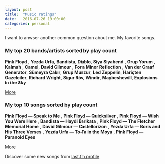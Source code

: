 ```yaml
---
layout: post
title:  "Music ratings"
date:   2016-07-26 19:00:00
categories: personal
---
```


I want to anwser another common question about me. My favorite songs.


<h3>My top 20 bands/artists sorted by play count</h3>
<strong>Pink Floyd</strong> ,  <strong>Yezda Urfa</strong>, <strong>Bandista</strong>, <strong>Diablo</strong>, <strong>Siya Siyabend</strong> , <strong>Grup Yorum</strong> , <strong>Kalmah</strong> , <strong>Camel</strong>, <strong>David Gilmour</strong> , <strong>For a Minor Reflection</strong> , <strong>Van der Graaf Generator</strong>, <strong>Sümeyra Çakır</strong>, <strong>Grup Munzur</strong>, <strong>Led Zeppelin</strong>, <strong>Hariçten Gazelciler</strong>, <strong>Richard Wright</strong>, <strong>Sigur Rós</strong>, <strong>Windir</strong>, <strong>Maybeshewill</strong>, <strong>Explosions in the Sky</strong>

[More](http://www.last.fm/user/hasantayyar/library/artists?date_preset=ALL_TIME)



<h3>My top 10 songs sorted by play count</h3>

<strong>Pink Floyd — Speak to Me</strong> , <strong>Pink Floyd — Quicksilver</strong> , <strong>Pink Floyd — Wish You Were Here</strong> , <strong>Bandista — Haydi Barikata</strong> , <strong>Pink Floyd — The Fletcher Memorial Home</strong> , <strong>David Gilmour — Castellorizon</strong> , <strong>Yezda Urfa — Boris and His Three Verses</strong> , <strong>Yezda Urfa — To-Ta in the Moya</strong> , <strong>Pink Floyd — Paranoid Eyes</strong>  

[More](http://www.last.fm/user/hasantayyar/library/tracks?date_preset=ALL_TIME)



Discover some new songs from [last.fm profile](http://www.last.fm/user/hasantayyar)
